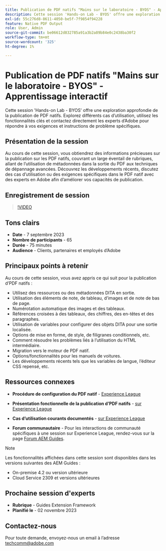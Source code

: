 ```yaml
---
title: Publication de PDF natifs "Mains sur le laboratoire - BYOS" - Apprentissage interactif
description: Cette session 'Hands-on Lab - BYOS' offre une exploration approfondie de la publication de PDF natifs. Explorez différents cas d’utilisation, utilisez les fonctionnalités clés et contactez directement les experts d’Adobe pour répondre à vos exigences et instructions de problème spécifiques.
exl-id: 55c276d8-8611-4050-be5f-7f9854f94228
feature: Native PDF Output
role: User, Admin
source-git-commit: be06612d832785a91a3b2a89b84e0c2438ba30f2
workflow-type: tm+mt
source-wordcount: '325'
ht-degree: 1%

---
```


# Publication de PDF natifs &quot;Mains sur le laboratoire - BYOS&quot; - Apprentissage interactif

Cette session &#39;Hands-on Lab - BYOS&#39; offre une exploration approfondie de la publication de PDF natifs. Explorez différents cas d’utilisation, utilisez les fonctionnalités clés et contactez directement les experts d’Adobe pour répondre à vos exigences et instructions de problème spécifiques.

## Présentation de la session

Au cours de cette session, vous obtiendrez des informations précieuses sur la publication sur les PDF natifs, couvrant un large éventail de rubriques, allant de l’utilisation de métadonnées dans la sortie du PDF aux techniques de dépannage avancées. Découvrez les développements récents, discutez des cas d’utilisation ou des exigences spécifiques dans le PDF natif avec des experts en Adobe afin d’améliorer vos capacités de publication.

## Enregistrement de session

>[!VIDEO](https://video.tv.adobe.com/v/3424375/native-pdf-aem-guides?quality=12&learn=on)

## Tons clairs

- **Date** - 7 septembre 2023
- **Nombre de participants** - 65
- **Durée** - 75 minutes
- **Audience** - Clients, partenaires et employés d’Adobe

## Principaux points à retenir

Au cours de cette session, vous avez appris ce qui suit pour la publication d’PDF natifs :

- Utilisez des ressources ou des métadonnées DITA en sortie.
- Utilisation des éléments de note, de tableau, d’images et de note de bas de page.
- Numérotation automatique des images et des tableaux.
- Références croisées à des tableaux, des chiffres, des en-têtes et des paragraphes.
- Utilisation de variables pour configurer des objets DITA pour une sortie localisée.
- Options de mise en forme, de style, de filigranes conditionnels, etc.
- Comment résoudre les problèmes liés à l’utilisation du HTML intermédiaire.
- Migration vers le moteur de PDF natif.
- Options/fonctionnalités pour les manuels de voitures.
- Les développements récents tels que les variables de langue, l’éditeur CSS repensé, etc.


## Ressources connexes

- **Procédure de configuration du PDF natif** - [Experience League](https://experienceleague.adobe.com/docs/experience-manager-guides-learn/tutorials/knowledge-base/kb-articles/publishing/configuring-aem-environment-for-native-pdf-publishing.html?lang=en)

- **Présentation fonctionnelle de la publication d’PDF natifs** - [sur Experience League](https://experienceleague.adobe.com/docs/experience-manager-guides-learn/tutorials/knowledge-base/expert-session/native-pdf-publishing-essentials-feb23.html?lang=en)

- **Cas d’utilisation courants documentés** - [sur Experience League](https://experienceleague.adobe.com/docs/experience-manager-guides-learn/tutorials/install-guide/on-prem-ig/output-gen-config/config-native-pdf-publish/content-styles/stylesheet.html?lang=en)

- **Forum communautaire** - Pour les interactions de communauté spécifiques à une session sur Experience League, rendez-vous sur la page  [Forum AEM Guides](https://experienceleaguecommunities.adobe.com/t5/experience-manager-guides/bd-p/xml-documentation-discussions).

>[!NOTE]
>
> Les fonctionnalités affichées dans cette session sont disponibles dans les versions suivantes des AEM Guides :
> - On-premise 4.2 ou version ultérieure
> - Cloud Service 2309 et versions ultérieures

## Prochaine session d&#39;experts

- **Rubrique** - Guides Extension Framework
- **Planifié le** - 02 novembre 2023

## Contactez-nous

Pour toute demande, envoyez-nous un email à l’adresse <techcomm@adobe.com>
